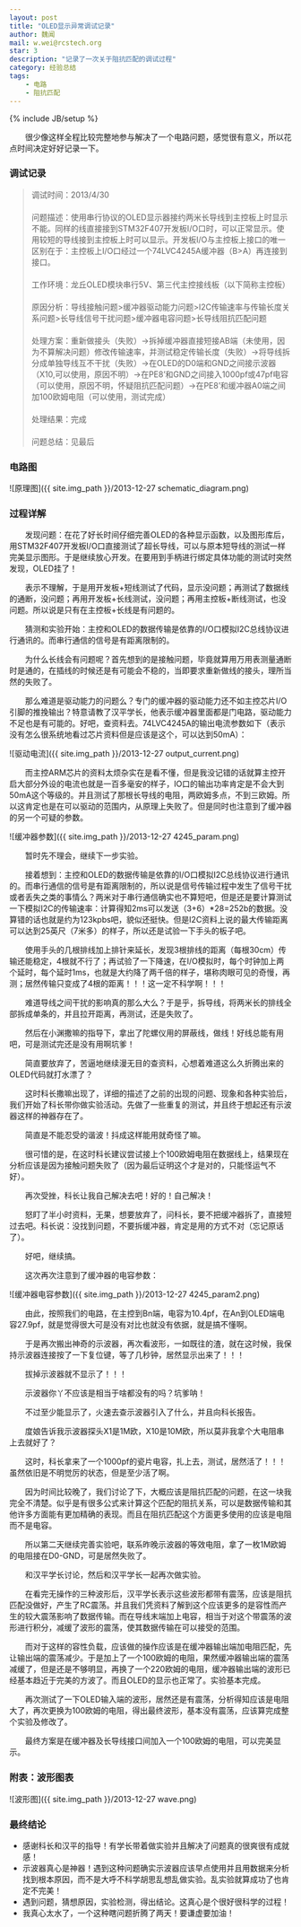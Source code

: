 ```yaml
---
layout: post
title: "OLED显示异常调试记录"
author: 魏闻
mail: w.wei@rcstech.org
star: 3
description: "记录了一次关于阻抗匹配的调试过程"
category: 经验总结
tags: 
    - 电路
    - 阻抗匹配
---
```

{% include JB/setup %}

　　很少像这样全程比较完整地参与解决了一个电路问题，感觉很有意义，所以花点时间决定好好记录一下。

<!--more-->

### 调试记录

>调试时间：2013/4/30  
　  
>问题描述：使用串行协议的OLED显示器接约两米长导线到主控板上时显示不能。同样的线直接接到STM32F407开发板I/O口时，可以正常显示。使用较短的导线接到主控板上时可以显示。开发板I/O与主控板上接口的唯一区别在于：主控板上I/O口经过一个74LVC4245A缓冲器（B>A）再连接到接口。  
　  
>工作环境：龙丘OLED模块串行5V、第三代主控接线板（以下简称主控板）  
　  
>原因分析：导线接触问题>缓冲器驱动能力问题>I2C传输速率与传输长度关系问题>长导线信号干扰问题>缓冲器电容问题>长导线阻抗匹配问题  
　  
>处理方案：重新做接头（失败）->拆掉缓冲器直接短接AB端（未使用，因为不算解决问题）修改传输速率，并测试稳定传输长度（失败）->将导线拆分成单独导线互不干扰（失败）->在OLED的D0端和GND之间接示波器（X10,可以使用，原因不明）->在PE8’和GND之间接入1000pf或47pf电容（可以使用，原因不明，怀疑阻抗匹配问题）->在PE8’和缓冲器A0端之间加100欧姆电阻（可以使用，测试完成）  
　  
>处理结果：完成  
　  
>问题总结：见最后  

### 电路图

![原理图]({{ site.img_path }}/2013-12-27 schematic_diagram.png)

### 过程详解

　　发现问题：在花了好长时间仔细完善OLED的各种显示函数，以及图形库后，用STM32F407开发板I/O口直接测试了超长导线，可以与原本短导线的测试一样完美显示图形。于是继续放心开发。在要用到手柄进行绑定具体功能的测试时突然发现，OLED挂了！

　　表示不理解，于是用开发板+短线测试了代码，显示没问题；再测试了数据线的通断，没问题；再用开发板+长线测试，没问题；再用主控板+断线测试，也没问题。所以说是只有在主控板+长线是有问题的。

　　猜测和实验开始：主控和OLED的数据传输是依靠的I/O口模拟I2C总线协议进行通讯的。而串行通信的信号是有距离限制的。

　　为什么长线会有问题呢？首先想到的是接触问题，毕竟就算用万用表测量通断时是通的，在插线的时候还是有可能会不稳的，当即要求重新做线的接头，理所当然的失败了。

　　那么难道是驱动能力的问题么？专门的缓冲器的驱动能力还不如主控芯片I/O引脚的推挽输出？特意请教了汉平学长，他表示缓冲器里面都是门电路，驱动能力不足也是有可能的。好吧，查资料去。74LVC4245A的输出电流参数如下（表示没有怎么很系统地看过芯片资料但是应该是这个，可以达到50mA）：

![驱动电流]({{ site.img_path }}/2013-12-27 output_current.png)

　　而主控ARM芯片的资料太烦杂实在是看不懂，但是我没记错的话就算主控开启大部分外设的电流也就是一百多毫安的样子，IO口的输出功率肯定是不会大到50mA这个等级的。并且测试了那根长导线的电阻，两欧姆多点，不到三欧姆。所以这肯定也是在可以驱动的范围内，从原理上失败了。但是同时也注意到了缓冲器的另一个可疑的参数。

![缓冲器参数]({{ site.img_path }}/2013-12-27 4245_param.png)

　　暂时先不理会，继续下一步实验。

　　接着想到：主控和OLED的数据传输是依靠的I/O口模拟I2C总线协议进行通讯的。而串行通信的信号是有距离限制的，所以说是信号传输过程中发生了信号干扰或者丢失之类的事情么？两米对于串行通信确实也不算短吧，但是还是要计算测试一下模拟I2C的传输速率：计算得知2ms可以发送（3+6）*28=252b的数据。没算错的话也就是约为123kpbs吧，貌似还挺快。但是I2C资料上说的最大传输距离可以达到25英尺（7米多）的样子，所以还是试验一下手头的板子吧。

　　使用手头的几根排线加上排针来延长，发现3根排线的距离（每根30cm）传输还能稳定，4根就不行了；再试验了一下降速，在I/O模拟时，每个时钟加上两个延时，每个延时1ms，也就是大约降了两千倍的样子，堪称肉眼可见的奇慢，再测；居然传输只变成了4根的距离！！！这一定不科学啊！！！

　　难道导线之间干扰的影响真的那么大么？于是乎，拆导线，将两米长的排线全部拆成单条的，并且拉开距离，再测试，还是失败了。

　　然后在小渊撒嘛的指导下，拿出了陀螺仪用的屏蔽线，做线！好线总能有用吧，可是测试完还是没有用啊坑爹！

　　简直要放弃了，苦逼地继续漫无目的查资料，心想着难道这么久折腾出来的OLED代码就打水漂了？

　　这时科长撒嘛出现了，详细的描述了之前的出现的问题、现象和各种实验后，我们开始了科长带你做实验活动。先做了一些重复的测试，并且终于想起还有示波器这样的神器存在了。

　　简直是不能忍受的谐波！抖成这样能用就奇怪了嘛。

　　很可惜的是，在这时科长建议尝试接上个100欧姆电阻在数据线上，结果现在分析应该是因为接触问题失败了（因为最后证明这个才是对的，只能怪运气不好）。

　　再次受挫，科长让我自己解决去吧！好的！自己解决！

　　怒盯了半小时资料，无果，想要放弃了，问科长，要不把缓冲器拆了，直接短过去吧。科长说：没找到问题，不要拆缓冲器，肯定是用的方式不对（忘记原话了）。

　　好吧，继续搞。

　　这次再次注意到了缓冲器的电容参数：

![缓冲器电容参数]({{ site.img_path }}/2013-12-27 4245_param2.png)

　　由此，按照我们的电路，在主控到Bn端，电容为10.4pf，在An到OLED端电容27.9pf，就是觉得很大可是没有对比也就没有依据，就是搞不懂啊。

　　于是再次搬出神奇的示波器，再次看波形，一如既往的渣，就在这时候，我保持示波器连接按了一下复位键，等了几秒钟，居然显示出来了！！！

　　拔掉示波器就不显示了！！！

　　示波器你丫不应该是相当于啥都没有的吗？坑爹呐！

　　不过至少能显示了，火速去查示波器引入了什么，并且向科长报告。

　　度娘告诉我示波器探头X1是1M欧，X10是10M欧，所以莫非我拿个大电阻串上去就好了？

　　这时，科长拿来了一个1000pf的瓷片电容，扎上去，测试，居然活了！！！虽然依旧是不明觉厉的状态，但是至少活了啊。

　　因为时间比较晚了，我们讨论了下，大概应该是阻抗匹配的问题，在这一块我完全不清楚。似乎是有很多公式来计算这个匹配的阻抗关系，可以是数据传输和其他许多方面能有更加精确的表现。而且在阻抗匹配这个方面更多使用的应该是电阻而不是电容。

　　所以第二天继续完善实验吧，联系昨晚示波器的等效电阻，拿了一枚1M欧姆的电阻接在D0-GND，可是居然失败了。

　　和汉平学长讨论，然后和汉平学长一起再次做实验。

　　在看完无操作的三种波形后，汉平学长表示这些波形都带有震荡，应该是阻抗匹配没做好，产生了RC震荡。并且我们凭资料了解到这个应该更多的是容性而产生的较大震荡影响了数据传输。而在导线末端加上电容，相当于对这个带震荡的波形进行积分，减缓了波形的震荡，使其数据传输在可以接受的范围。

　　而对于这样的容性负载，应该做的操作应该是在缓冲器输出端加电阻匹配，先让输出端的震荡减少。于是加上了一个100欧姆的电阻，果然缓冲器输出端的震荡减缓了，但是还是不够明显，再换了一个220欧姆的电阻，缓冲器输出端的波形已经基本趋近于完美的方波了。而且OLED的显示也正常了。实验基本完成。

　　再次测试了一下OLED输入端的波形，居然还是有震荡，分析得知应该是电阻大了，再次更换为100欧姆的电阻，得出最终波形，基本没有震荡，应该算完成整个实验及修改了。

　　最终方案是在缓冲器及长导线接口间加入一个100欧姆的电阻，可以完美显示。


### 附表：波形图表

![波形图]({{ site.img_path }}/2013-12-27 wave.png)

### 最终结论

* 感谢科长和汉平的指导！有学长带着做实验并且解决了问题真的很爽很有成就感！
* 示波器真心是神器！遇到这种问题确实示波器应该早点使用并且用数据来分析找到根本原因，而不是大呼不科学胡思乱想乱做实验。乱实验就算成功了也肯定不完美！
* 遇到问题，猜想原因，实验检测，得出结论。这真心是个很好很科学的过程！
* 我真心太水了，一个这种瞎问题折腾了两天！要谦虚要加油！
